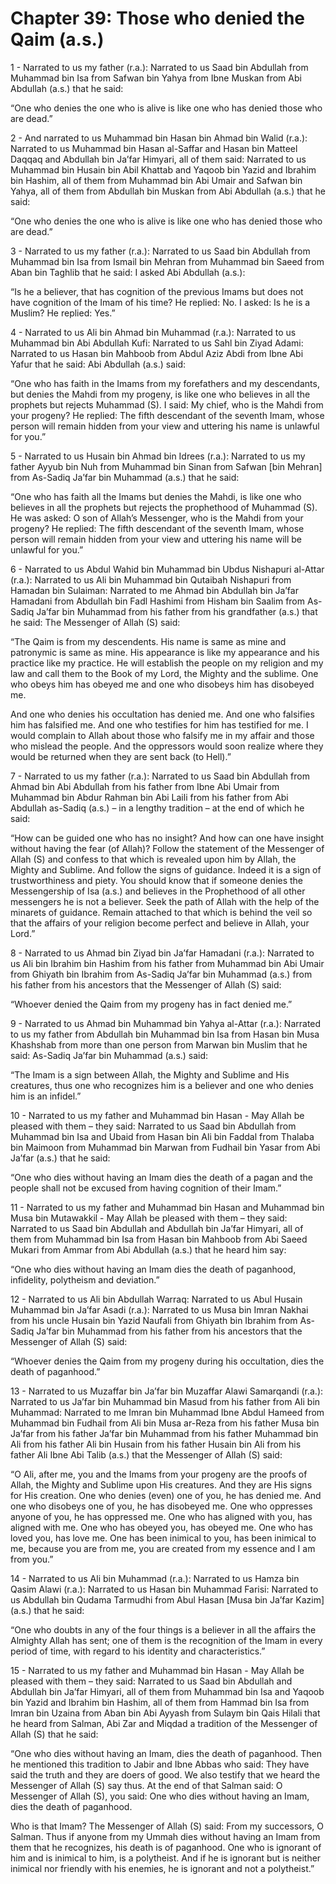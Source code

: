 Chapter 39: Those who denied the Qaim (a.s.)
============================================

1 - Narrated to us my father (r.a.): Narrated to us Saad bin Abdullah
from Muhammad bin Isa from Safwan bin Yahya from Ibne Muskan from Abi
Abdullah (a.s.) that he said:

“One who denies the one who is alive is like one who has denied those
who are dead.”

2 - And narrated to us Muhammad bin Hasan bin Ahmad bin Walid (r.a.):
Narrated to us Muhammad bin Hasan al-Saffar and Hasan bin Matteel Daqqaq
and Abdullah bin Ja’far Himyari, all of them said: Narrated to us
Muhammad bin Husain bin Abil Khattab and Yaqoob bin Yazid and Ibrahim
bin Hashim, all of them from Muhammad bin Abi Umair and Safwan bin
Yahya, all of them from Abdullah bin Muskan from Abi Abdullah (a.s.)
that he said:

“One who denies the one who is alive is like one who has denied those
who are dead.”

3 - Narrated to us my father (r.a.): Narrated to us Saad bin Abdullah
from Muhammad bin Isa from Ismail bin Mehran from Muhammad bin Saeed
from Aban bin Taghlib that he said: I asked Abi Abdullah (a.s.):

“Is he a believer, that has cognition of the previous Imams but does not
have cognition of the Imam of his time? He replied: No. I asked: Is he
is a Muslim? He replied: Yes.”

4 - Narrated to us Ali bin Ahmad bin Muhammad (r.a.): Narrated to us
Muhammad bin Abi Abdullah Kufi: Narrated to us Sahl bin Ziyad Adami:
Narrated to us Hasan bin Mahboob from Abdul Aziz Abdi from Ibne Abi
Yafur that he said: Abi Abdullah (a.s.) said:

“One who has faith in the Imams from my forefathers and my descendants,
but denies the Mahdi from my progeny, is like one who believes in all
the prophets but rejects Muhammad (S). I said: My chief, who is the
Mahdi from your progeny? He replied: The fifth descendant of the seventh
Imam, whose person will remain hidden from your view and uttering his
name is unlawful for you.”

5 - Narrated to us Husain bin Ahmad bin Idrees (r.a.): Narrated to us my
father Ayyub bin Nuh from Muhammad bin Sinan from Safwan [bin Mehran]
from As-Sadiq Ja’far bin Muhammad (a.s.) that he said:

“One who has faith all the Imams but denies the Mahdi, is like one who
believes in all the prophets but rejects the prophethood of Muhammad
(S). He was asked: O son of Allah’s Messenger, who is the Mahdi from
your progeny? He replied: The fifth descendant of the seventh Imam,
whose person will remain hidden from your view and uttering his name
will be unlawful for you.”

6 - Narrated to us Abdul Wahid bin Muhammad bin Ubdus Nishapuri al-Attar
(r.a.): Narrated to us Ali bin Muhammad bin Qutaibah Nishapuri from
Hamadan bin Sulaiman: Narrated to me Ahmad bin Abdullah bin Ja’far
Hamadani from Abdullah bin Fadl Hashimi from Hisham bin Saalim from
As-Sadiq Ja’far bin Muhammad from his father from his grandfather (a.s.)
that he said: The Messenger of Allah (S) said:

“The Qaim is from my descendents. His name is same as mine and
patronymic is same as mine. His appearance is like my appearance and his
practice like my practice. He will establish the people on my religion
and my law and call them to the Book of my Lord, the Mighty and the
sublime. One who obeys him has obeyed me and one who disobeys him has
disobeyed me.

And one who denies his occultation has denied me. And one who falsifies
him has falsified me. And one who testifies for him has testified for
me. I would complain to Allah about those who falsify me in my affair
and those who mislead the people. And the oppressors would soon realize
where they would be returned when they are sent back (to Hell).”

7 - Narrated to us my father (r.a.): Narrated to us Saad bin Abdullah
from Ahmad bin Abi Abdullah from his father from Ibne Abi Umair from
Muhammad bin Abdur Rahman bin Abi Laili from his father from Abi
Abdullah as-Sadiq (a.s.) – in a lengthy tradition – at the end of which
he said:

“How can be guided one who has no insight? And how can one have insight
without having the fear (of Allah)? Follow the statement of the
Messenger of Allah (S) and confess to that which is revealed upon him by
Allah, the Mighty and Sublime. And follow the signs of guidance. Indeed
it is a sign of trustworthiness and piety. You should know that if
someone denies the Messengership of Isa (a.s.) and believes in the
Prophethood of all other messengers he is not a believer. Seek the path
of Allah with the help of the minarets of guidance. Remain attached to
that which is behind the veil so that the affairs of your religion
become perfect and believe in Allah, your Lord.”

8 - Narrated to us Ahmad bin Ziyad bin Ja’far Hamadani (r.a.): Narrated
to us Ali bin Ibrahim bin Hashim from his father from Muhammad bin Abi
Umair from Ghiyath bin Ibrahim from As-Sadiq Ja’far bin Muhammad (a.s.)
from his father from his ancestors that the Messenger of Allah (S) said:

“Whoever denied the Qaim from my progeny has in fact denied me.”

9 - Narrated to us Ahmad bin Muhammad bin Yahya al-Attar (r.a.):
Narrated to us my father from Abdullah bin Muhammad bin Isa from Hasan
bin Musa Khashshab from more than one person from Marwan bin Muslim that
he said: As-Sadiq Ja’far bin Muhammad (a.s.) said:

“The Imam is a sign between Allah, the Mighty and Sublime and His
creatures, thus one who recognizes him is a believer and one who denies
him is an infidel.”

10 - Narrated to us my father and Muhammad bin Hasan - May Allah be
pleased with them – they said: Narrated to us Saad bin Abdullah from
Muhammad bin Isa and Ubaid from Hasan bin Ali bin Faddal from Thalaba
bin Maimoon from Muhammad bin Marwan from Fudhail bin Yasar from Abi
Ja’far (a.s.) that he said:

“One who dies without having an Imam dies the death of a pagan and the
people shall not be excused from having cognition of their Imam.”

11 - Narrated to us my father and Muhammad bin Hasan and Muhammad bin
Musa bin Mutawakkil - May Allah be pleased with them – they said:
Narrated to us Saad bin Abdullah and Abdullah bin Ja’far Himyari, all of
them from Muhammad bin Isa from Hasan bin Mahboob from Abi Saeed Mukari
from Ammar from Abi Abdullah (a.s.) that he heard him say:

“One who dies without having an Imam dies the death of paganhood,
infidelity, polytheism and deviation.”

12 - Narrated to us Ali bin Abdullah Warraq: Narrated to us Abul Husain
Muhammad bin Ja’far Asadi (r.a.): Narrated to us Musa bin Imran Nakhai
from his uncle Husain bin Yazid Naufali from Ghiyath bin Ibrahim from
As-Sadiq Ja’far bin Muhammad from his father from his ancestors that the
Messenger of Allah (S) said:

“Whoever denies the Qaim from my progeny during his occultation, dies
the death of paganhood.”

13 - Narrated to us Muzaffar bin Ja’far bin Muzaffar Alawi Samarqandi
(r.a.): Narrated to us Ja’far bin Muhammad bin Masud from his father
from Ali bin Muhammad: Narrated to me Imran bin Muhammad Ibne Abdul
Hameed from Muhammad bin Fudhail from Ali bin Musa ar-Reza from his
father Musa bin Ja’far from his father Ja’far bin Muhammad from his
father Muhammad bin Ali from his father Ali bin Husain from his father
Husain bin Ali from his father Ali Ibne Abi Talib (a.s.) that the
Messenger of Allah (S) said:

“O Ali, after me, you and the Imams from your progeny are the proofs of
Allah, the Mighty and Sublime upon His creatures. And they are His signs
for His creation. One who denies (even) one of you, he has denied me.
And one who disobeys one of you, he has disobeyed me. One who oppresses
anyone of you, he has oppressed me. One who has aligned with you, has
aligned with me. One who has obeyed you, has obeyed me. One who has
loved you, has love me. One has been inimical to you, has been inimical
to me, because you are from me, you are created from my essence and I am
from you.”

14 - Narrated to us Ali bin Muhammad (r.a.): Narrated to us Hamza bin
Qasim Alawi (r.a.): Narrated to us Hasan bin Muhammad Farisi: Narrated
to us Abdullah bin Qudama Tarmudhi from Abul Hasan [Musa bin Ja’far
Kazim] (a.s.) that he said:

“One who doubts in any of the four things is a believer in all the
affairs the Almighty Allah has sent; one of them is the recognition of
the Imam in every period of time, with regard to his identity and
characteristics.”

15 - Narrated to us my father and Muhammad bin Hasan - May Allah be
pleased with them – they said: Narrated to us Saad bin Abdullah and
Abdullah bin Ja’far Himyari, all of them from Muhammad bin Isa and
Yaqoob bin Yazid and Ibrahim bin Hashim, all of them from Hammad bin Isa
from Imran bin Uzaina from Aban bin Abi Ayyash from Sulaym bin Qais
Hilali that he heard from Salman, Abi Zar and Miqdad a tradition of the
Messenger of Allah (S) that he said:

“One who dies without having an Imam, dies the death of paganhood. Then
he mentioned this tradition to Jabir and Ibne Abbas who said: They have
said the truth and they are doers of good. We also testify that we heard
the Messenger of Allah (S) say thus. At the end of that Salman said: O
Messenger of Allah (S), you said: One who dies without having an Imam,
dies the death of paganhood.

Who is that Imam? The Messenger of Allah (S) said: From my successors, O
Salman. Thus if anyone from my Ummah dies without having an Imam from
them that he recognizes, his death is of paganhood. One who is ignorant
of him and is inimical to him, is a polytheist. And if he is ignorant
but is neither inimical nor friendly with his enemies, he is ignorant
and not a polytheist.”


